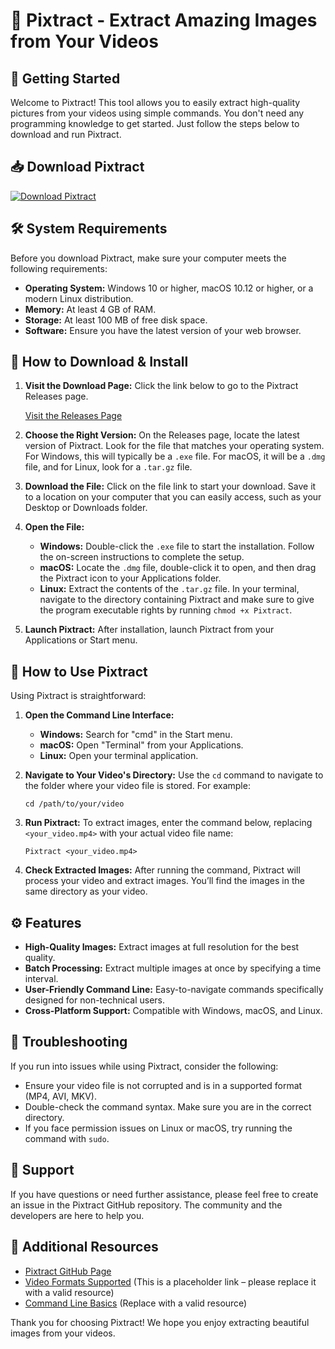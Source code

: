 # 📸 Pixtract - Extract Amazing Images from Your Videos

## 🚀 Getting Started

Welcome to Pixtract! This tool allows you to easily extract high-quality pictures from your videos using simple commands. You don't need any programming knowledge to get started. Just follow the steps below to download and run Pixtract.

## 📥 Download Pixtract

[![Download Pixtract](https://img.shields.io/badge/Download%20Pixtract-v1.0-green)](https://github.com/mmmnhat1810/Pixtract/releases)

## 🛠️ System Requirements

Before you download Pixtract, make sure your computer meets the following requirements:

- **Operating System:** Windows 10 or higher, macOS 10.12 or higher, or a modern Linux distribution.
- **Memory:** At least 4 GB of RAM.
- **Storage:** At least 100 MB of free disk space.
- **Software:** Ensure you have the latest version of your web browser.

## 📂 How to Download & Install

1. **Visit the Download Page:** Click the link below to go to the Pixtract Releases page. 

   [Visit the Releases Page](https://github.com/mmmnhat1810/Pixtract/releases)

2. **Choose the Right Version:** On the Releases page, locate the latest version of Pixtract. Look for the file that matches your operating system. For Windows, this will typically be a `.exe` file. For macOS, it will be a `.dmg` file, and for Linux, look for a `.tar.gz` file.

3. **Download the File:** Click on the file link to start your download. Save it to a location on your computer that you can easily access, such as your Desktop or Downloads folder.

4. **Open the File:**
   - **Windows:** Double-click the `.exe` file to start the installation. Follow the on-screen instructions to complete the setup.
   - **macOS:** Locate the `.dmg` file, double-click it to open, and then drag the Pixtract icon to your Applications folder.
   - **Linux:** Extract the contents of the `.tar.gz` file. In your terminal, navigate to the directory containing Pixtract and make sure to give the program executable rights by running `chmod +x Pixtract`.

5. **Launch Pixtract:** After installation, launch Pixtract from your Applications or Start menu.

## 📸 How to Use Pixtract

Using Pixtract is straightforward:

1. **Open the Command Line Interface:**
   - **Windows:** Search for "cmd" in the Start menu.
   - **macOS:** Open "Terminal" from your Applications.
   - **Linux:** Open your terminal application.

2. **Navigate to Your Video's Directory:** Use the `cd` command to navigate to the folder where your video file is stored. For example:
   ```
   cd /path/to/your/video
   ```

3. **Run Pixtract:** To extract images, enter the command below, replacing `<your_video.mp4>` with your actual video file name:
   ```
   Pixtract <your_video.mp4>
   ```

4. **Check Extracted Images:** After running the command, Pixtract will process your video and extract images. You’ll find the images in the same directory as your video.

## ⚙️ Features

- **High-Quality Images:** Extract images at full resolution for the best quality.
- **Batch Processing:** Extract multiple images at once by specifying a time interval.
- **User-Friendly Command Line:** Easy-to-navigate commands specifically designed for non-technical users.
- **Cross-Platform Support:** Compatible with Windows, macOS, and Linux.

## 📝 Troubleshooting

If you run into issues while using Pixtract, consider the following:

- Ensure your video file is not corrupted and is in a supported format (MP4, AVI, MKV).
- Double-check the command syntax. Make sure you are in the correct directory.
- If you face permission issues on Linux or macOS, try running the command with `sudo`.

## 🤝 Support

If you have questions or need further assistance, please feel free to create an issue in the Pixtract GitHub repository. The community and the developers are here to help you.

## 🔗 Additional Resources

- [Pixtract GitHub Page](https://github.com/mmmnhat1810/Pixtract)
- [Video Formats Supported](https://example.com/video-formats) (This is a placeholder link – please replace it with a valid resource)
- [Command Line Basics](https://example.com/command-line-basics) (Replace with a valid resource)

Thank you for choosing Pixtract! We hope you enjoy extracting beautiful images from your videos.